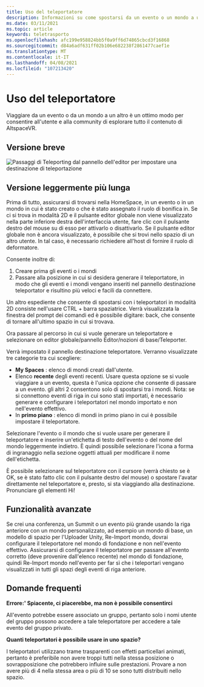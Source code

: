 ```yaml
---
title: Uso del teleportatore
description: Informazioni su come spostarsi da un evento o un mondo a un altro usando un teleportatore in AltspaceVR.
ms.date: 03/11/2021
ms.topic: article
keywords: teletrasporto
ms.openlocfilehash: afc199e958824bb5f0a9ff6d74865cbcd3f16868
ms.sourcegitcommit: d84a6adf631ff02b106e682238f2861477caef1e
ms.translationtype: MT
ms.contentlocale: it-IT
ms.lasthandoff: 04/08/2021
ms.locfileid: "107213420"
---
```

# <a name="using-the-teleporter"></a>Uso del teleportatore

Viaggiare da un evento o da un mondo a un altro è un ottimo modo per consentire all'utente e alla community di esplorare tutto il contenuto di AltspaceVR.

## <a name="the-short-version"></a>Versione breve

![Passaggi di Teleporting dal pannello dell'editor per impostare una destinazione di teleportazione](images/teleporter.png)

## <a name="the-slightly-longer-version"></a>Versione leggermente più lunga

Prima di tutto, assicurarsi di trovarsi nella HomeSpace, in un evento o in un mondo in cui è stato creato o che è stato assegnato il ruolo di bonifica in. Se ci si trova in modalità 2D e il pulsante editor globale non viene visualizzato nella parte inferiore destra dell'interfaccia utente, fare clic con il pulsante destro del mouse su di esso per attivarlo o disattivarlo. Se il pulsante editor globale non è ancora visualizzato, è possibile che si trovi nello spazio di un altro utente. In tal caso, è necessario richiedere all'host di fornire il ruolo di deformatore.

Consente inoltre di: 
1. Creare prima gli eventi o i mondi
2. Passare alla posizione in cui si desidera generare il teleportatore, in modo che gli eventi e i mondi vengano inseriti nel pannello destinazione teleportator e risultino più veloci e facili da connettere.

Un altro espediente che consente di spostarsi con i teleportatori in modalità 2D consiste nell'usare CTRL + barra spaziatrice. Verrà visualizzata la finestra del prompt dei comandi ed è possibile digitare: back, che consente di tornare all'ultimo spazio in cui si trovava. 

Ora passare al percorso in cui si vuole generare un teleportatore e selezionare on editor globale/pannello Editor/nozioni di base/Teleporter.

Verrà impostato il pannello destinazione teleportatore. Verranno visualizzate tre categorie tra cui scegliere:

* **My Spaces** : elenco di mondi creati dall'utente.
* Elenco **recente** degli eventi recenti. Usare questa opzione se si vuole viaggiare a un evento, questa è l'unica opzione che consente di passare a un evento. gli altri 2 consentono solo di spostarsi tra i mondi. Nota: se si connettono eventi di riga in cui sono stati importati, è necessario generare e configurare i teleportatori nel mondo importato e non nell'evento effettivo.
* In **primo piano** : elenco di mondi in primo piano in cui è possibile impostare il teleportatore.

Selezionare l'evento o il mondo che si vuole usare per generare il teleportatore e inserire un'etichetta di testo dell'evento o del nome del mondo leggermente indietro. È quindi possibile selezionare l'icona a forma di ingranaggio nella sezione oggetti attuali per modificare il nome dell'etichetta.

È possibile selezionare sul teleportatore con il cursore (verrà chiesto se è OK, se è stato fatto clic con il pulsante destro del mouse) o spostare l'avatar direttamente nel teleportatore e, presto, si sta viaggiando alla destinazione. Pronunciare gli elementi Hi!

## <a name="advanced-features"></a>Funzionalità avanzate

Se crei una conferenza, un Summit o un evento più grande usando la riga anteriore con un mondo personalizzato, ad esempio un mondo di base, un modello di spazio per l'Uploader Unity, Re-Import mondo, dovrai configurare il teleportatore nel mondo di fondazione e non nell'evento effettivo. Assicurarsi di configurare il teleportatore per passare all'evento corretto (deve provenire dall'elenco recente) nel mondo di fondazione, quindi Re-Import mondo nell'evento per far sì che i teleportari vengano visualizzati in tutti gli spazi degli eventi di riga anteriore.

## <a name="faqs"></a>Domande frequenti

**Errore:' Spiacente, ci piacerebbe, ma non è possibile consentirci**

All'evento potrebbe essere associato un gruppo, pertanto solo i nomi utente del gruppo possono accedere a tale teleportatore per accedere a tale evento del gruppo privato.

**Quanti teleportatori è possibile usare in uno spazio?**

I teleportatori utilizzano trame trasparenti con effetti particellari animati, pertanto è preferibile non avere troppi tutti nella stessa posizione o sovrapposizione che potrebbero influire sulle prestazioni. Provare a non avere più di 4 nella stessa area o più di 10 se sono tutti distribuiti nello spazio.